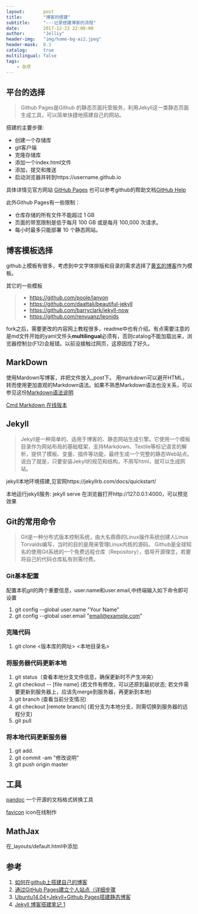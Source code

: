 ```yaml
---
layout:       post
title:        "博客的搭建"
subtitle:     "---记录搭建博客的流程"
date:         2017-12-23 22:00:00
author:       "Jelliy"
header-img:   "img/home-bg-ai2.jpeg"
header-mask:  0.3
catalog:      true
multilingual: false
tags:
    - 杂项
---
```



## 平台的选择

> Github Pages是Github 的静态页面托管服务，利用Jekyll这一类静态页面生成工具，可以简单快捷地搭建自己的网站。

搭建的主要步骤:

* 创建一个存储库
* git客户端
* 克隆存储库
* 添加一个index.html文件
* 添加，提交和推送
* 启动浏览器并转到https://username.github.io

具体详情见官方网站 [GitHub Pages](https://pages.github.com/) 
也可以参考github的帮助文档[GitHub Help](https://help.github.com/)

此外Github Pages有一些限制：

* 仓库存储的所有文件不能超过 1 GB
* 页面的带宽限制是低于每月 100 GB 或是每月 100,000 次请求。
* 每小时最多只能部署 10 个静态网站。


## 博客模板选择

github上模板有很多，考虑到中文字体排版和目录的需求选择了[黄玄的博客](https://github.com/Huxpro/huxpro.github.io)作为模板。

其它的一些模板

> * https://github.com/poole/lanyon
> * https://github.com/daattali/beautiful-jekyll
> * https://github.com/barryclark/jekyll-now
> * https://github.com/renyuanz/leonids

fork之后，需要更改的内容网上教程很多，readme中也有介绍。有点需要注意的是md文件开始的yaml文件头**multilingual**必须有，否则catalog不能加载出来，浏览器控制台(F12)会报错。以前没接触过网页，这原因找了好久。


## MarkDown

使用Mardown写博客，并把文件放入_post下。
用markdown可以避开HTML，转而使用更加直观的Markdown语法。如果不熟悉Markdown语法也没关系，可以参见这份[Markdown语法说明](http://wowubuntu.com/markdown/)

[Cmd Markdown 在线版本](https://www.zybuluo.com/mdeditor)

## Jekyll

> Jekyll是一种简单的、适用于博客的、静态网站生成引擎。它使用一个模板目录作为网站布局的基础框架，支持Markdown、Textile等标记语言的解析，提供了模板、变量、插件等功能，最终生成一个完整的静态Web站点。说白了就是，只要安装Jekyll的规范和结构，不用写html，就可以生成网站。

jekyll本地环境搭建,见官网https://jekyllrb.com/docs/quickstart/

本地运行jekyll服务: jekyll serve
在浏览器打开http://127.0.0.1:4000，可以预览效果

## Git的常用命令

> Git是一种分布式版本控制系统，由大名鼎鼎的Linux操作系统创建人Linus Torvalds编写，当时的目的是用来管理Linux内核的源码。
> Github是全球知名的使用Git系统的一个免费远程仓库（Repository），倡导开源理念，若要将自己的代码仓库私有则需付费。

### Git基本配置

配置本机git的两个重要信息，user.name和user.email,中终端输入如下命令即可设置

1. git config --global user.name "Your Name"
2. git config --global user.email "email@example.com"

### 克隆代码

1. git clone <版本库的网址> <本地目录名>

### 将服务器代码更新本地

1. git status（查看本地分支文件信息，确保更新时不产生冲突）
2. git checkout -- [file name] (若文件有修改，可以还原到最初状态; 若文件需要更新到服务器上，应该先merge到服务器，再更新到本地)
3. git branch (查看当前分支情况)
4. git checkout [remote branch] (若分支为本地分支，则需切换到服务器的远程分支)
5. git pull

### 将本地代码更新服务器

1. git add.
2. git commit -am "修改说明"
3. git push origin master



## 工具

[pandoc](https://github.com/jgm/pandoc) 一个开源的文档格式转换工具

[favicon](https://tool.lu/favicon/) icon在线制作


## MathJax

在_layouts/default.html中添加
<script type="text/javascript" async src="https://cdn.mathjax.org/mathjax/latest/MathJax.js?config=TeX-MML-AM_CHTML">
</script>

## 参考

1. [如何在github上搭建自己的博客](https://www.cnblogs.com/EX32/p/4479712.html)
2. [通过GitHub Pages建立个人站点（详细步骤](https://www.cnblogs.com/purediy/archive/2013/03/07/2948892.html)
3. [Ubuntu14.04+Jekyll+Github Pages搭建静态博客](https://www.cnblogs.com/mo-wang/p/5115266.html)
4. [Jekyll 博客搭建笔记 1](https://segmentfault.com/a/1190000011629270)

